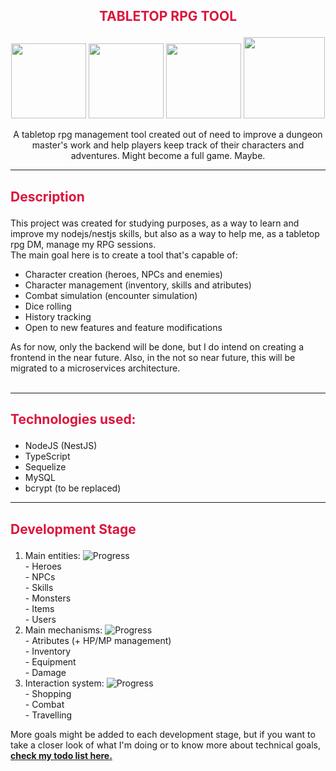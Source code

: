 ## <p align="center" style="color: crimson">TABLETOP RPG TOOL</p>
<p align="center">
  <a href="#" target="blank"><img src="https://i.pinimg.com/originals/45/b8/f0/45b8f060a14fa5fed63324aeb7c2a7f6.png" width="120" alt="" /></a>
  <a href="#" target="blank"><img src="https://i.pinimg.com/originals/19/b9/a6/19b9a6da2d360ff522eb93ff0b871447.png" width="120" alt="" /></a>
  <a href="#" target="blank"><img src="https://i.pinimg.com/originals/71/b3/ee/71b3ee58d1ce3b9309d01ac267f3a348.png" width="120" alt="" /></a>
  <a href="#" target="blank"><img src="https://i.pinimg.com/originals/8a/98/9d/8a989d9ca809688b5ec520f126a9d3bf.png" width="130" alt="" /></a>

</p>

  <p align="center">A tabletop rpg management tool created out of need to improve a dungeon master's work and help players keep track of their characters and adventures. Might become a full game. Maybe.</p>
<hr/>

## <p align="left" style="color: crimson">Description</p>

This project was created for studying purposes, as a way to learn and improve my nodejs/nestjs skills, but also as a way to help me, as a tabletop rpg DM, manage my RPG sessions. <br/>
The main goal here is to create a tool that's capable of:
- Character creation (heroes, NPCs and enemies)
- Character management (inventory, skills and atributes)
- Combat simulation (encounter simulation)
- Dice rolling
- History tracking
- Open to new features and feature modifications

As for now, only the backend will be done, but I do intend on creating a frontend in the near future. Also, in the not so near future, this will be migrated to a microservices architecture.
   <br/>
   <br/>

<hr/>

## <p align="left" style="color: crimson">Technologies used:</p>
- NodeJS (NestJS)
- TypeScript
- Sequelize
- MySQL
- bcrypt (to be replaced)
<hr/>

## <p align="left" style="color: crimson">Development Stage</p>
1. Main entities: ![Progress](https://progress-bar.dev/90/)
   <br/>- Heroes
   <br/>- NPCs
   <br/>- Skills
   <br/>- Monsters
   <br/>- Items
   <br/>- Users
   <br/>
2. Main mechanisms: ![Progress](https://progress-bar.dev/15/)
   <br/>- Atributes (+ HP/MP management)
   <br/>- Inventory
   <br/>- Equipment
   <br/>- Damage
   <br/>
3. Interaction system: ![Progress](https://progress-bar.dev/0/)
   <br/>- Shopping
   <br/>- Combat
   <br/>- Travelling

More goals might be added to each development stage, but if you want to take a closer look of what I'm doing or to know more about technical goals, <b><a href="https://github.com/KiriLucas/tabletop-rpg-tool/blob/main/TODO.md">check my todo list here.</a></b>
